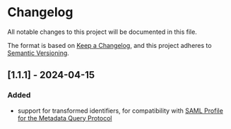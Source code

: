 # Changelog

All notable changes to this project will be documented in this file.

The format is based on [Keep a Changelog](https://keepachangelog.com/en/1.1.0/),
and this project adheres to [Semantic Versioning](https://semver.org/spec/v2.0.0.html).

## [1.1.1] - 2024-04-15

### Added
- support for transformed identifiers, for compatibility with [SAML Profile for
  the Metadata Query
  Protocol](https://datatracker.ietf.org/doc/draft-young-md-query-saml/)
